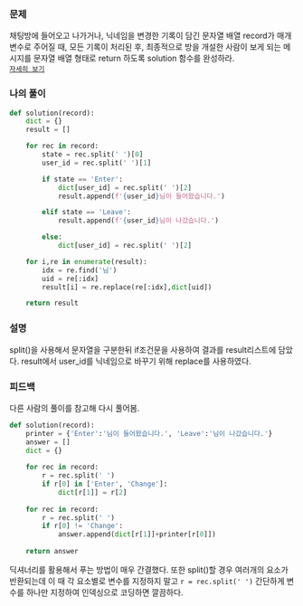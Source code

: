 ### 문제
채팅방에 들어오고 나가거나, 닉네임을 변경한 기록이 담긴 문자열 배열 record가 매개변수로 주어질 때, 모든 기록이 처리된 후, 최종적으로 방을 개설한 사람이 보게 되는 메시지를 문자열 배열 형태로 return 하도록 solution 함수를 완성하라.  
[`자세히 보기`](https://programmers.co.kr/learn/courses/30/lessons/42888?language=python3)

### 나의 풀이
```python
def solution(record):
    dict = {}
    result = []

    for rec in record:
        state = rec.split(' ')[0]
        user_id = rec.split(' ')[1]

        if state == 'Enter':
            dict[user_id] = rec.split(' ')[2]
            result.append(f'{user_id}님이 들어왔습니다.')

        elif state == 'Leave':
            result.append(f'{user_id}님이 나갔습니다.')

        else:
            dict[user_id] = rec.split(' ')[2]

    for i,re in enumerate(result):
        idx = re.find('님')
        uid = re[:idx]
        result[i] = re.replace(re[:idx],dict[uid])

    return result
```

### 설명
split()을 사용해서 문자열을 구분한뒤 if조건문을 사용하여 결과를 result리스트에 담았다. result에서 user_id를 닉네임으로 바꾸기 위해 replace를 사용하였다.


### 피드백
다른 사람의 풀이를 참고해 다시 풀어봄.
```python
def solution(record):
    printer = {'Enter':'님이 들어왔습니다.', 'Leave':'님이 나갔습니다.'}
    answer = []
    dict = {}
        
    for rec in record:
        r = rec.split(' ')
        if r[0] in ['Enter', 'Change']:
            dict[r[1]] = r[2]
    
    for rec in record:
        r = rec.split(' ')
        if r[0] != 'Change':
            answer.append(dict[r[1]]+printer[r[0]])
    
    return answer
```
딕셔너리를 활용해서 푸는 방법이 매우 간결했다. 또한 split()할 경우 여러개의 요소가 반환되는데 이 때 각 요소별로 변수를 지정하지 말고 `r = rec.split(' ')` 간단하게 변수를 하나만 지정하여 인덱싱으로 코딩하면 깔끔하다.